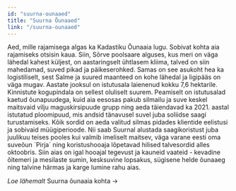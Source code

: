 ```yaml
---
id: "suurna-ounaaed"
title: "Suurna Õunaaed"
link: "/suurna-ounaaed"
---
```


Aed, mille rajamisega algas ka Kadastiku Õunaaia lugu. Sobivat kohta aia rajamiseks otsisin kaua. Siin, Sõrve poolsaare alguses, kus meri on väga lähedal kahest küljest, on aastaringselt ühtlasem kliima, talved on siin mahedamad, suved pikad ja päikeserohked. Samas on see asukoht hea ka logistiliselt, sest Salme ja suured maanteed on kohe lähedal ja ligipääs on väga mugav.
Aastate jooksul on istutusala laienenud kokku 7,6 hektarile. Kinnistute kogupindala on sellest oluliselt suurem. Peamiselt on istutusalad kaetud õunapuudega, kuid aia eesosas pakub silmailu ja suve keskel maitsvaid vilju maguskirsipuude grupp ning aeda täiendavad ka 2021. aastal istutatud ploomipuud, mis andsid tänavusel suvel juba soliidse saagi turustamiseks. Kõik sordid on aeda valitud silmas pidades klientide eelistusi ja sobivaid müügiperioode. Nii saab Suurnal alustada saagikoristust juba juulikuu teises pooles kui valmib imeliselt maitsev, väga varane eesti oma suveõun `Pirja´ ning koristushooaja lõpetavad hilised talvesordid alles oktoobris.
Siin aias on igal hooajal tegevust ja kauneid vaateid - kevadine õitemeri ja mesilaste sumin, kesksuvine lopsakus, sügisene helde õunaaeg ning talvine härmas ja karge lumine rahu aias.

_Loe lähemalt_ Suurna õunaaia kohta →
